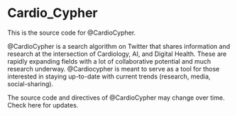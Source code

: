 # Cardio_Cypher

This is the source code for @CardioCypher. 

@CardioCypher is a search algorithm on Twitter that shares information and research at the intersection 
of Cardiology, AI, and Digital Health.  These are rapidly expanding fields with a lot of collaborative 
potential and much research underway. @Cardiocypher is meant to serve as a tool for those interested in 
staying up-to-date with current trends (research, media, social-sharing). 

The source code and directives of @CardioCypher may change over time. Check here for updates. 


